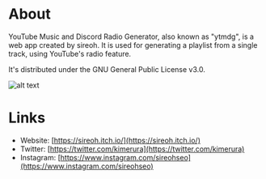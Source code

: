 # About

YouTube Music and Discord Radio Generator, also known as "ytmdg", is a web app created by sireoh. It is used for generating a playlist from a single track, using YouTube's radio feature.

It's distributed under the GNU General Public License v3.0.

![alt text](https://upload.wikimedia.org/wikipedia/commons/thumb/9/9e/YouTube_Logo_%282013-2017%29.svg/2560px-YouTube_Logo_%282013-2017%29.svg.png)

# Links

- Website: [https://sireoh.itch.io/](https://sireoh.itch.io/)
- Twitter: [https://twitter.com/kimerura](https://twitter.com/kimerura)
- Instagram: [https://www.instagram.com/sireohseo](https://www.instagram.com/sireohseo)
